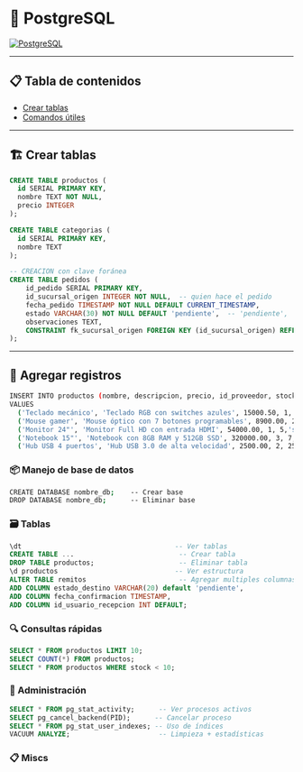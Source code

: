 # 🐘 PostgreSQL

[![PostgreSQL](https://img.shields.io/badge/PostgreSQL-Relational_DB-blue)](https://www.postgresql.org/)

---

## 📋 Tabla de contenidos

- [Crear tablas](#-crear-tablas)
- [Comandos útiles](#comandos-útiles)

---

## 🏗 Crear tablas

```sql
CREATE TABLE productos (
  id SERIAL PRIMARY KEY,
  nombre TEXT NOT NULL,
  precio INTEGER
);

CREATE TABLE categorias (
  id SERIAL PRIMARY KEY,
  nombre TEXT
);

-- CREACION con clave foránea
CREATE TABLE pedidos (
    id_pedido SERIAL PRIMARY KEY,
    id_sucursal_origen INTEGER NOT NULL,  -- quien hace el pedido
    fecha_pedido TIMESTAMP NOT NULL DEFAULT CURRENT_TIMESTAMP,
    estado VARCHAR(30) NOT NULL DEFAULT 'pendiente',  -- 'pendiente', 'aprobado', 'rechazado', 'enviado', 'completo'
    observaciones TEXT,
    CONSTRAINT fk_sucursal_origen FOREIGN KEY (id_sucursal_origen) REFERENCES sucursales(id_sucursal)
);

```

---
## 🧰 Agregar registros
```bash
INSERT INTO productos (nombre, descripcion, precio, id_proveedor, stock, imagen, categoria, estado)
VALUES 
  ('Teclado mecánico', 'Teclado RGB con switches azules', 15000.50, 1, 10,'sin_imagen', 'informatica', 'activo'),
  ('Mouse gamer', 'Mouse óptico con 7 botones programables', 8900.00, 2, 15,'sin_imagen', 'informatica', 'activo'),
  ('Monitor 24"', 'Monitor Full HD con entrada HDMI', 54000.00, 1, 5,'sin_imagen', 'informatica', 'activo'),
  ('Notebook 15"', 'Notebook con 8GB RAM y 512GB SSD', 320000.00, 3, 7,'sin_imagen', 'informatica', 'activo'),
  ('Hub USB 4 puertos', 'Hub USB 3.0 de alta velocidad', 2500.00, 2, 25,'sin_imagen', 'informatica', 'activo');
```

### 📦 Manejo de base de datos

```bash
CREATE DATABASE nombre_db;    -- Crear base
DROP DATABASE nombre_db;      -- Eliminar base
```

### 🗃️ Tablas

```sql
\dt                                      -- Ver tablas
CREATE TABLE ...                          -- Crear tabla
DROP TABLE productos;                     -- Eliminar tabla
\d productos                             -- Ver estructura
ALTER TABLE remitos                       -- Agregar multiples columnas
ADD COLUMN estado_destino VARCHAR(20) default 'pendiente',
ADD COLUMN fecha_confirmacion TIMESTAMP, 
ADD COLUMN id_usuario_recepcion INT DEFAULT;

```

### 🔍 Consultas rápidas

```sql
SELECT * FROM productos LIMIT 10;
SELECT COUNT(*) FROM productos;
SELECT * FROM productos WHERE stock < 10;
```

### 🔧 Administración

```sql
SELECT * FROM pg_stat_activity;      -- Ver procesos activos
SELECT pg_cancel_backend(PID);      -- Cancelar proceso
SELECT * FROM pg_stat_user_indexes; -- Uso de índices
VACUUM ANALYZE;                      -- Limpieza + estadísticas
```

### 📋 Miscs

```sql

```
